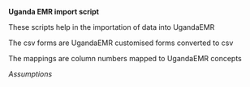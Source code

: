 **Uganda EMR import script**

These scripts help in the importation of data into UgandaEMR

The csv forms are UgandaEMR customised forms converted to csv

The mappings are column numbers mapped to UgandaEMR concepts

_Assumptions_


